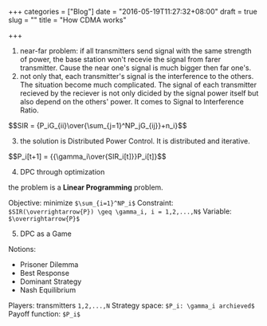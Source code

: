+++
categories = ["Blog"]
date = "2016-05-19T11:27:32+08:00"
draft = true
slug = ""
title = "How CDMA works"

+++

1. near-far problem: if all transmitters send signal with the same strength of power, the base station won't recevie the signal from farer transmitter. Cause the near one's signal is much bigger then far one's.
2. not only that, each transmitter's signal is the interference to the others. The situation become much complicated. The signal of each transmitter recieved by the reciever is not only dicided by the signal power itself but also depend on the others' power. It comes to Signal to Interference Ratio.

<div>$$SIR = {P_iG_{ii}\over{\sum_{j=1}^NP_jG_{ij}}+n_i}$$</div>

3. the solution is Distributed Power Control. It is distributed and iterative.

<div>$$P_i[t+1] = {{\gamma_i\over{SIR_i[t]}}P_i[t]}$$</div>

4. DPC through optimization

  the problem is a __Linear Programming__ problem.

  Objective: minimize `$\sum_{i=1}^NP_i$`
  Constraint: `$SIR(\overrightarrow{P}) \geq \gamma_i, i = 1,2,...,N$`
  Variable: `$\overrightarrow{P}$`

5. DPC as a Game

  Notions:
  * Prisoner Dilemma
  * Best Response
  * Dominant Strategy
  * Nash Equilibrium

  Players: transmitters `1,2,...,N` 
  Strategy space: `$P_i: \gamma_i archieved$` 
  Payoff function: `$P_i$` 

